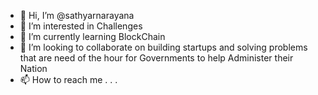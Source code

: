 - 👋 Hi, I’m @sathyarnarayana
- 👀 I’m interested in Challenges
- 🌱 I’m currently learning BlockChain
- 💞️ I’m looking to collaborate on building startups and solving problems that are need of the hour for Governments to help Administer their Nation
- 📫 How to reach me . . . 

<!---
sathyarnarayana/sathyarnarayana is a ✨ special ✨ repository because its `README.md` (this file) appears on your GitHub profile.
You can click the Preview link to take a look at your changes.
--->
